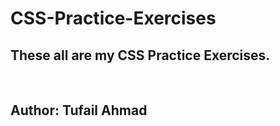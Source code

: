 # CSS-Practice-Exercises
<h2>These all are my CSS Practice Exercises.</h2><br>
<h2>Author: Tufail Ahmad</h2>


